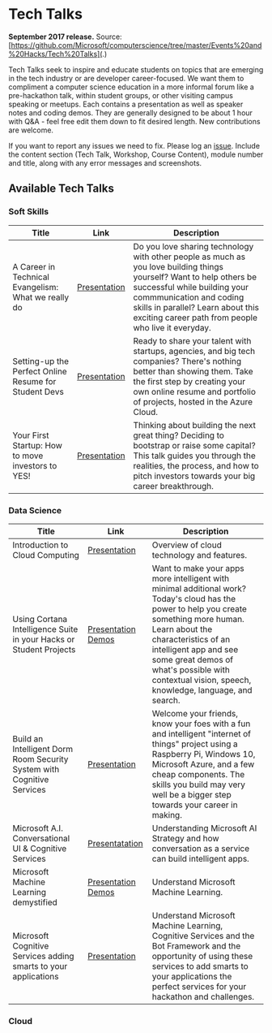 # Tech Talks

**September 2017 release.** Source: [https://github.com/Microsoft/computerscience/tree/master/Events%20and%20Hacks/Tech%20Talks](.)

Tech Talks seek to inspire and educate students on topics that are emerging in the tech industry or are developer career-focused. We want them to compliment a computer science education in a more informal forum like a pre-hackathon talk, within student groups, or other visiting campus speaking or meetups. Each contains a presentation as well as speaker notes and coding demos. They are generally designed to be about 1 hour with Q&A - feel free edit them down to fit desired length. New contributions are welcome.

If you want to report any issues we need to fix. Please log an [issue](https://github.com/Microsoft/computerscience/issues). Include the content section (Tech Talk, Workshop, Course Content), module number and title, along with any error messages and screenshots.

## Available Tech Talks

### Soft Skills

| Title | Link | Description |
| ----- | ---- | ----------- |
| A Career in Technical Evangelism: What we really do | [Presentation](/Tech%20Talk%20-%20A%20career%20in%20developer%20evangelism.pptx) | Do you love sharing technology with other people as much as you love building things yourself? Want to help others be successful while building your commmunication and coding skills in parallel? Learn about this exciting career path from people who live it everyday. |
| Setting-up the Perfect Online Resume for Student Devs | [Presentation](/Tech%20Talk%20-%20Setting%20up%20the%20Perfect%20Online%20Resume%20for%20Student%20Devs.pptx) | Ready to share your talent with startups, agencies, and big tech companies? There's nothing better than showing them. Take the first step by creating your own online resume and portfolio of projects, hosted in the Azure Cloud. |
| Your First Startup: How to move investors to YES! | [Presentation](/Tech%20Talk%20-%20How%20to%20move%20investors%20to%20Yes.pptx) | Thinking about building the next great thing? Deciding to bootstrap or raise some capital? This talk guides you through the realities, the process, and how to pitch investors towards your big career breakthrough. |

### Data Science

| Title | Link | Description |
| ----- | ---- | ----------- |
| Introduction to Cloud Computing | [Presentation](/Tech%20Talk%20-%20Introduction%20to%20Cloud%20Computing.pptx) | Overview of cloud technology and features. |
| Using Cortana Intelligence Suite in your Hacks or Student Projects | [Presentation](/Tech%20Talk%20-%20Using%20Cortana%20Intelligence%20Suite%20in%20your%20Hacks%20or%20Student%20Projects.pptx) [Demos](/Demos%20-%20Using%20Cortana%20Intelligence%20Suite%20in%20your%20Hacks%20or%20Student%20Projects.zip) | Want to make your apps more intelligent with minimal additional work? Today's cloud has the power to help you create something more human. Learn about the characteristics of an intelligent app and see some great demos of what's possible with contextual vision, speech, knowledge, language, and search. |
| Build an Intelligent Dorm Room Security System with Cognitive Services | [Presentation](/Tech%20Talk%20-%20Build%20an%20Intelligent%20Dorm%20Room%20Security%20System.pptx) | Welcome your friends, know your foes with a fun and intelligent "internet of things" project using a Raspberry Pi, Windows 10, Microsoft Azure, and a few cheap components. The skills you build may very well be a bigger step towards your career in making. |
| Microsoft A.I. Conversational UI & Cognitive Services | [Presentatation](/Tech%20Talk%20-%20MicrosoftAI%20ConversationalUI%20%26%20Cognitive.pdf) | Understanding Microsoft AI Strategy and how conversation as a service can build intelligent apps. |
| Microsoft Machine Learning demystified | [Presentation](/Tech%20Talk%20-%20Machine%20Learning%20Demystified.pptx) [Demos](../Labs/AI%20and%20Machine%20Learning/Azure%20Machine%20Learning/Azure%20Machine%20Learning%20(UWP).md) | Understand Microsoft Machine Learning. |
| Microsoft Cognitive Services adding smarts to your applications | [Presentation](/Tech%20Talk%20-%20Machine%20Learning%20Cognitive%20%26%20Bots.pdf) | Understand Microsoft Machine Learning, Cognitive Services and the Bot Framework and the opportunity of using these services to add smarts to your applications the perfect services for your hackathon and challenges. |

### Cloud
